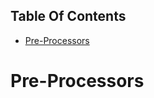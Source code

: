 <!-- START doctoc generated TOC please keep comment here to allow auto update -->
<!-- DON'T EDIT THIS SECTION, INSTEAD RE-RUN doctoc TO UPDATE -->
## Table Of Contents

- [Pre-Processors](#pre-processors)

<!-- END doctoc generated TOC please keep comment here to allow auto update -->

# Pre-Processors